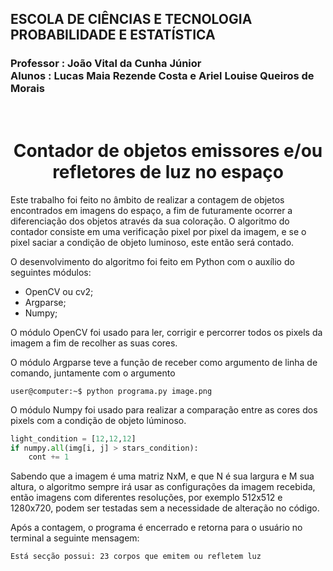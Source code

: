 <h2>
ESCOLA DE CIÊNCIAS E TECNOLOGIA
<br>
PROBABILIDADE E ESTATÍSTICA 
</h2>
<h3>
Professor : João Vital da Cunha Júnior 
<br>
Alunos : Lucas Maia Rezende Costa e Ariel Louise Queiros de Morais
</h3>
<br>
<h1 align='center'> 
Contador de objetos emissores e/ou refletores de luz no espaço
</h1>
Este trabalho foi feito no âmbito de realizar a contagem de objetos encontrados em imagens do espaço, a fim de futuramente ocorrer a diferenciação dos objetos através da sua coloração. O algoritmo do contador consiste em uma verificação pixel por pixel da imagem, e se o pixel saciar a condição de objeto luminoso, este então será contado.

O desenvolvimento do algoritmo foi feito em Python com o auxílio do seguintes módulos:

* OpenCV ou cv2;
* Argparse;
* Numpy;

O módulo OpenCV foi usado para ler, corrigir e percorrer todos os pixels da imagem a fim de recolher as suas cores. 
  
O módulo Argparse teve a função de receber como argumento de linha de comando, juntamente com o argumento 
```console
user@computer:~$ python programa.py image.png
```

O módulo Numpy foi usado para realizar a comparação entre as cores dos pixels com a condição de objeto lúminoso.

```python
light_condition = [12,12,12]
if numpy.all(img[i, j] > stars_condition):
    cont += 1
```
Sabendo que a imagem é uma matriz NxM, e que N é sua largura e M sua altura, o algoritmo sempre irá usar as configurações da imagem recebida, então imagens com diferentes resoluções, por exemplo 512x512 e 1280x720, podem ser testadas sem a necessidade de alteração no código.

Após a contagem, o programa é encerrado e retorna para o usuário no terminal a seguinte mensagem:

```console
Está secção possui: 23 corpos que emitem ou refletem luz
```


